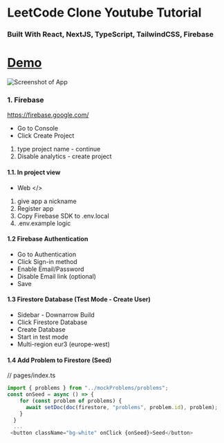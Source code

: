 # LeetCode Clone Youtube Tutorial

### Built With React, NextJS, TypeScript, TailwindCSS, Firebase

# [Demo](https://youtu.be/igqiduZR-Gg)

![Screenshot of App](https://i.ibb.co/b3XDkdN/Full-Stack-1.png)

### 1. Firebase

https://firebase.google.com/
- Go to Console
- Click Create Project
1. type project name - continue
2. Disable analytics - create project

#### 1.1. In project view
- Web </>

1. give app a nickname
2. Register app
3. Copy Firebase SDK to .env.local
4. .env.example logic

#### 1.2 Firebase Authentication
- Go to Authentication
- Click Sign-in method
- Enable Email/Password
- Disable Email link (optional)
- Save


#### 1.3 Firestore Database (Test Mode - Create User)
- Sidebar - Downarrow Build
- Click Firestore Database
- Create Database
- Start in test mode
- Multi-region eur3 (europe-west)

#### 1.4 Add Problem to Firestore (Seed)
// pages/index.ts
```ts
import { problems } from "../mockProblems/problems";
const onSeed = async () => {
    for (const problem of problems) {
      await setDoc(doc(firestore, "problems", problem.id), problem);
    }
  }
  ...
 <button className="bg-white" onClick {onSeed}>Seed</button>
```